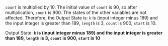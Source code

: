 `count` is multiplied by 10. The initial value of `count` is 90, so after multiplication, `count` is 900. The states of the other variables are not affected. Therefore, the Output State is: `k` is (input integer minus 189) and the input integer is greater than 189, `length` is 3, `count` is 900, `start` is 10.

Output State: **`k` is (input integer minus 189) and the input integer is greater than 189, `length` is 3, `count` is 900, `start` is 10**